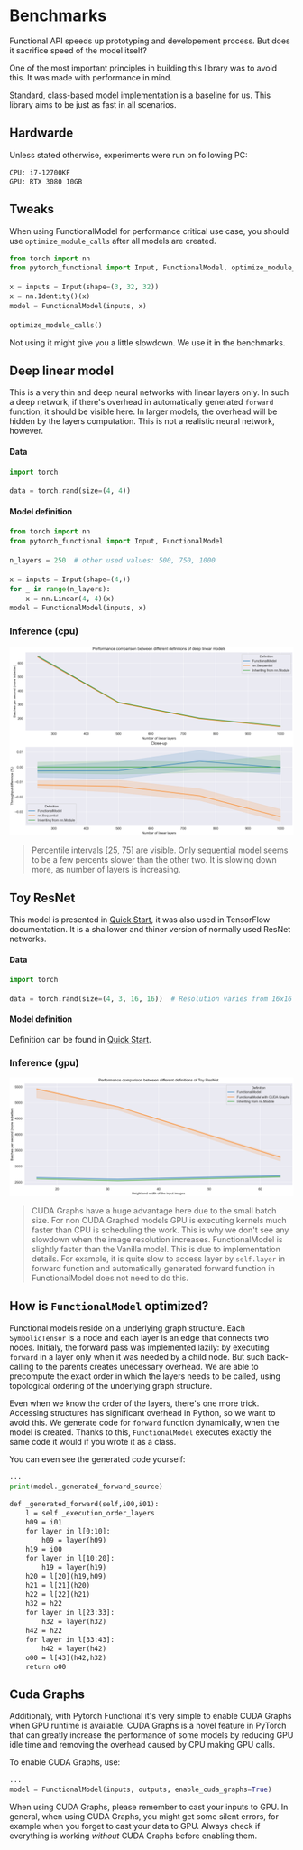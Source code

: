 # Benchmarks

Functional API speeds up prototyping and developement process.
But does it sacrifice speed of the model itself?

One of the most important principles in building this library was to avoid this.
It was made with performance in mind.

Standard, class-based model implementation is a baseline for us.
This library aims to be just as fast in all scenarios.

## Hardwarde

Unless stated otherwise, experiments were run on following PC:

```
CPU: i7-12700KF
GPU: RTX 3080 10GB
```

## Tweaks

When using FunctionalModel for performance critical use case, you should use `optimize_module_calls` after all models are created.

```python
from torch import nn
from pytorch_functional import Input, FunctionalModel, optimize_module_calls

x = inputs = Input(shape=(3, 32, 32))
x = nn.Identity()(x)
model = FunctionalModel(inputs, x)

optimize_module_calls()
```

Not using it might give you a little slowdown. We use it in the benchmarks.

## Deep linear model

This is a very thin and deep neural networks with linear layers only.
In such a deep network, if there's overhead in automatically generated `forward` function,
it should be visible here. In larger models, the overhead will be hidden by the layers computation.
This is not a realistic neural network, however.

#### Data

```py
import torch

data = torch.rand(size=(4, 4))
```

#### Model definition

```py
from torch import nn
from pytorch_functional import Input, FunctionalModel

n_layers = 250  # other used values: 500, 750, 1000

x = inputs = Input(shape=(4,))
for _ in range(n_layers):
    x = nn.Linear(4, 4)(x)
model = FunctionalModel(inputs, x)
```

### Inference (cpu)

![images/from_250_to_1000_linear_layers.png](images/from_250_to_1000_linear_layers.png)
> Percentile intervals [25, 75] are visible. Only sequential model seems to be a
> few percents slower than the other two. It is slowing down more, as number of layers is increasing.

## Toy ResNet

This model is presented in [Quick Start](quick_start.md), it was also used in TensorFlow documentation.
It is a shallower and thiner version of normally used ResNet networks.

#### Data

```py
import torch

data = torch.rand(size=(4, 3, 16, 16))  # Resolution varies from 16x16 to 64x64
```

#### Model definition

Definition can be found in [Quick Start](quick_start.md).

### Inference (gpu)

![images/toy_resnet.png](images/toy_resnet.png)
> CUDA Graphs have a huge advantage here due to the small batch size.
> For non CUDA Graphed models GPU is executing kernels much faster than CPU is scheduling the work.
> This is why we don't see any slowdown when the image resolution increases.
> FunctionalModel is slightly faster than the Vanilla model. This is due to implementation details.
> For example, it is quite slow to access layer by `self.layer` in forward function and automatically generated
> forward function in FunctionalModel does not need to do this.

## How is `FunctionalModel` optimized?

Functional models reside on a underlying graph structure.
Each `SymbolicTensor` is a node and each layer is an edge that connects two nodes.
Initialy, the forward pass was implemented lazily: by executing `forward` in a layer only when
it was needed by a child node. But such back-calling to the parents creates unecessary overhead.
We are able to precompute the exact order in which the layers needs to be called,
using topological ordering of the underlying graph structure.

Even when we know the order of the layers, there's one more trick.
Accessing structures has significant overhead in Python, so we want to avoid this.
We generate code for `forward` function dynamically, when the model is created.
Thanks to this, `FunctionalModel` executes exactly the same code it would if you
wrote it as a class.

You can even see the generated code yourself:

```python
...
print(model._generated_forward_source)
```

```
def _generated_forward(self,i00,i01):
    l = self._execution_order_layers
    h09 = i01
    for layer in l[0:10]:
        h09 = layer(h09)
    h19 = i00
    for layer in l[10:20]:
        h19 = layer(h19)
    h20 = l[20](h19,h09)
    h21 = l[21](h20)
    h22 = l[22](h21)
    h32 = h22
    for layer in l[23:33]:
        h32 = layer(h32)
    h42 = h22
    for layer in l[33:43]:
        h42 = layer(h42)
    o00 = l[43](h42,h32)
    return o00
```

## Cuda Graphs

Additionaly, with Pytorch Functional it's very simple to enable CUDA Graphs
when GPU runtime is available. CUDA Graphs is a novel feature in PyTorch that can greatly
increase the performance of some models by reducing GPU idle time
and removing the overhead caused by CPU making GPU calls.

To enable CUDA Graphs, use:

```python
...
model = FunctionalModel(inputs, outputs, enable_cuda_graphs=True)
```

When using CUDA Graphs, please remember to cast your inputs to GPU.
In general, when using CUDA Graphs, you might get some silent errors, for example when you forget to cast your data to GPU.
Always check if everything is working _without_ CUDA Graphs before enabling them.
